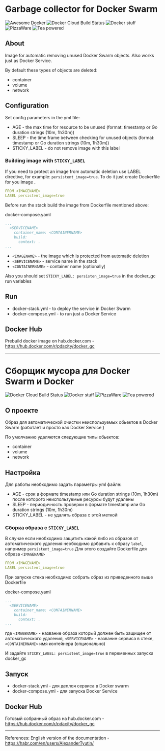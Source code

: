 # Garbage collector for Docker Swarm

![Awesome Docker](https://cdn.rawgit.com/sindresorhus/awesome/d7305f38d29fed78fa85652e3a63e154dd8e8829/media/badge.svg)
![Docker Cloud Build Status](https://img.shields.io/docker/cloud/build/pdacity/docker_gc)
![Docker stuff](https://img.shields.io/badge/%F0%9F%90%B3-useful%20stuff-lightgray)
![PizzaWare](https://img.shields.io/badge/%F0%9F%8D%95-PizzaWare-orange)
![Tea powered](https://img.shields.io/badge/%F0%9F%8D%B5-tea%20powered-yellowgreen)

## About 

Image for automatic removing unused Docker Swarm objects. Also works just as Docker Service.

By default these types of objects are deleted:
- container
- volume
- network

## Configuration

Set config parameters in the yml file:
* AGE - the max time for resource to be unused (format: timestamp or Go duration strings (10m, 1h30m))
* SLEEP - the time frame between checking for unused objects (format: timestamp or Go duration strings (10m, 1h30m))
* STICKY_LABEL - do not remove image with this label

### Building image with `STICKY_LABEL`

If you need to protect an image from automatic deletion use LABEL directive, for example: `persistent_image=true`. To do it just create Dockerfile for you image <IMAGENAME>.

```yaml
FROM <IMAGENAME>
LABEL persistent_image=true
```

Before run the stack build the image from Dockerfile mentioned above:

docker-compose.yaml
```yaml
...
  <SERVICENAME>
    container_name: <CONTAINERNAME>
    build:
      context: .
...

```
* `<IMAGENAME>` - the image which is protected from automatic deletion
* `<SERVICENAME>` - service name in the stack
* `<CONTAINERNAME>` - container name (optionally)

Also you should set `STICKY_LABEL: persisten_image=true` in the docker_gc run variables

## Run

* docker-stack.yml - to deploy the service in Docker Swarm
* docker-compose.yml - to run just a Docker Service

## Docker Hub

Prebuild docker image on hub.docker.com - https://hub.docker.com/r/pdacity/docker_gc


---

# Сборщик мусора для Docker Swarm и Docker

![Docker Cloud Build Status](https://img.shields.io/docker/cloud/build/pdacity/docker_gc) 
![Docker stuff](https://img.shields.io/badge/%F0%9F%90%B3-useful%20stuff-lightgray) 
![PizzaWare](https://img.shields.io/badge/%F0%9F%8D%95-PizzaWare-orange) 
![Tea powered](https://img.shields.io/badge/%F0%9F%8D%B5-tea%20powered-yellowgreen)

## О проекте 

Образ для автоматической очистки неиспользуемых обьектов в Docker Swarm (работает и просто как Docker Service )

По умолчанию удаляются следующие типы обьектов:
- container
- volume
- network

## Настройка 

Для работы необходимо задать параметры yml файле:

* AGE - срок в формате timestamp или Go duration strings (10m, 1h30m) после которого неиспользуемые ресурсы будут удалены
* SLEEP - периодичность проверки в формате timestamp или Go duration strings (10m, 1h30m)
* STICKY_LABEL - не удалять образа с этой меткой

### Сборка образа с `STICKY_LABEL`

В случае если необходимо защитить какой либо из образов от автоматического удаления необходимо добавить к образу  `label`, например `persistent_image=true` Для этого создайте Dockerfile для образа `<IMAGENAME>`

```yaml
FROM <IMAGENAME>
LABEL persistent_image=true
```

При запуске стека необходимо собрать образ из приведенного выше  Dockerfile

docker-compose.yaml
```yaml
...
  <SERVICENAME>
    container_name: <CONTAINERNAME>
    build:
      context: .
...

```
где `<IMAGENAME>` - название образа который должен быть защищен от автоматического удаления, `<SERVICENAME>` - название сервиса в стеке, `<CONTAINERNAME>` имя контейнера (опционально)

И задайте `STICKY_LABEL: persistent_image=true` в переменных запуска docker_gc

## Запуск

* docker-stack.yml - для деплоя сервиса в  Docker swarm
* docker-compose.yml - для запуска Docker Service

## Docker Hub

Готовый собранный образ на hub.docker.com - https://hub.docker.com/r/pdacity/docker_gc


--- 

References:
English version of the documentation - https://habr.com/en/users/AlexanderTyutin/

    
